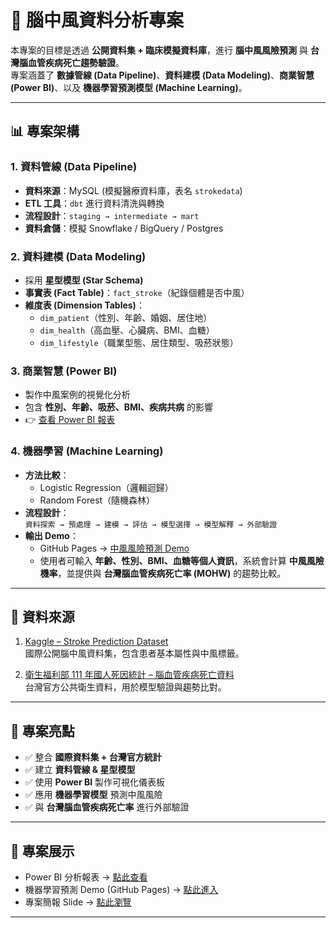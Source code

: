 # 🧠 腦中風資料分析專案

本專案的目標是透過 **公開資料集 + 臨床模擬資料庫**，進行 **腦中風風險預測** 與 **台灣腦血管疾病死亡趨勢驗證**。  
專案涵蓋了 **數據管線 (Data Pipeline)**、**資料建模 (Data Modeling)**、**商業智慧 (Power BI)**、以及 **機器學習預測模型 (Machine Learning)**。

---

## 📊 專案架構

### 1. 資料管線 (Data Pipeline)
- **資料來源**：MySQL (模擬醫療資料庫，表名 `strokedata`)
- **ETL 工具**：`dbt` 進行資料清洗與轉換  
- **流程設計**：`staging → intermediate → mart`
- **資料倉儲**：模擬 Snowflake / BigQuery / Postgres

### 2. 資料建模 (Data Modeling)
- 採用 **星型模型 (Star Schema)**
- **事實表 (Fact Table)**：`fact_stroke`（紀錄個體是否中風）
- **維度表 (Dimension Tables)**：
  - `dim_patient`（性別、年齡、婚姻、居住地）
  - `dim_health`（高血壓、心臟病、BMI、血糖）
  - `dim_lifestyle`（職業型態、居住類型、吸菸狀態）

### 3. 商業智慧 (Power BI)
- 製作中風案例的視覺化分析
- 包含 **性別、年齡、吸菸、BMI、疾病共病** 的影響
- 👉 [查看 Power BI 報表](https://app.powerbi.com/view?r=eyJrIjoiYTE5NDgzMTYtMmRhZi00ZjhmLWFkYjktZjIwZTY4NzJkOTFhIiwidCI6ImM3ODIzYzk2LWFmNDgtNGJlNC05YmUxLWFhN2I2MDEyMTk5NyIsImMiOjZ9)

### 4. 機器學習 (Machine Learning)
- **方法比較**：
  - Logistic Regression（邏輯迴歸）
  - Random Forest（隨機森林）
- **流程設計**：  
  `資料探索 → 預處理 → 建模 → 評估 → 模型選擇 → 模型解釋 → 外部驗證`
- **輸出 Demo**：  
  - GitHub Pages → [中風風險預測 Demo](https://dancingpandasa.github.io/Strokedata/)  
  - 使用者可輸入 **年齡、性別、BMI、血糖等個人資訊**，系統會計算 **中風風險機率**，並提供與 **台灣腦血管疾病死亡率 (MOHW)** 的趨勢比較。

---

## 📂 資料來源

1. [Kaggle – Stroke Prediction Dataset](https://www.kaggle.com/datasets/fedesoriano/stroke-prediction-dataset?resource=download)  
   國際公開腦中風資料集，包含患者基本屬性與中風標籤。

2. [衛生福利部 111 年國人死因統計 – 腦血管疾病死亡資料](https://dep.mohw.gov.tw/DOS/lp-5069-113-2-20.html)  
   台灣官方公共衛生資料，用於模型驗證與趨勢比對。


---

## 🚀 專案亮點

- ✅ 整合 **國際資料集 + 台灣官方統計**  
- ✅ 建立 **資料管線 & 星型模型**  
- ✅ 使用 **Power BI** 製作可視化儀表板  
- ✅ 應用 **機器學習模型** 預測中風風險  
- ✅ 與 **台灣腦血管疾病死亡率** 進行外部驗證  

---

## 📎 專案展示

- Power BI 分析報表 → [點此查看](https://app.powerbi.com/view?r=eyJrIjoiYTE5NDgzMTYtMmRhZi00ZjhmLWFkYjktZjIwZTY4NzJkOTFhIiwidCI6ImM3ODIzYzk2LWFmNDgtNGJlNC05YmUxLWFhN2I2MDEyMTk5NyIsImMiOjZ9)  
- 機器學習預測 Demo (GitHub Pages) → [點此進入](https://dancingpandasa.github.io/Strokedata/SAPS.html)
- 專案簡報 Slide → [點此瀏覽](https://dancingpandasa.github.io/Strokedata/)
---


